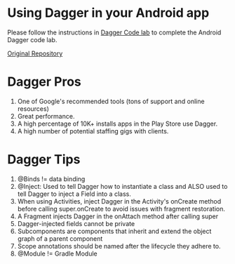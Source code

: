 # Using Dagger in your Android app

Please follow the instructions in 
[Dagger Code lab](https://codelabs.developers.google.com/codelabs/android-dagger/#0)
to complete the Android Dagger code lab. 


[Original Repository](https://github.com/googlecodelabs/android-dagger)



# Dagger Pros
1. One of Google's recommended tools (tons of support and online resources)
2. Great performance.
3. A high percentage of 10K+ installs apps in the Play Store use Dagger.
4. A high number of potential staffing gigs with clients.

# Dagger Tips
1. @Binds != data binding
2. @Inject: Used to tell Dagger how to instantiate a class and ALSO used to tell Dagger to inject a Field into a class.
3. When using Activities, inject Dagger in the Activity's onCreate method before calling super.onCreate to avoid issues with fragment restoration.
4. A Fragment injects Dagger in the onAttach method after calling super
5. Dagger-injected fields cannot be private
6. Subcomponents are components that inherit and extend the object graph of a parent component
7. Scope annotations should be named after the lifecycle they adhere to.
8. @Module != Gradle Module



